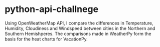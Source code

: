 # python-api-challnege

Using OpenWeatherMap API, I compare the differences in Temperature, Humidity, Cloudiness and Windspeed between cities in the Northern and Southern Hemishperes. The comparisons made in WeatherPy form the basis for the heat charts for VacationPy.
